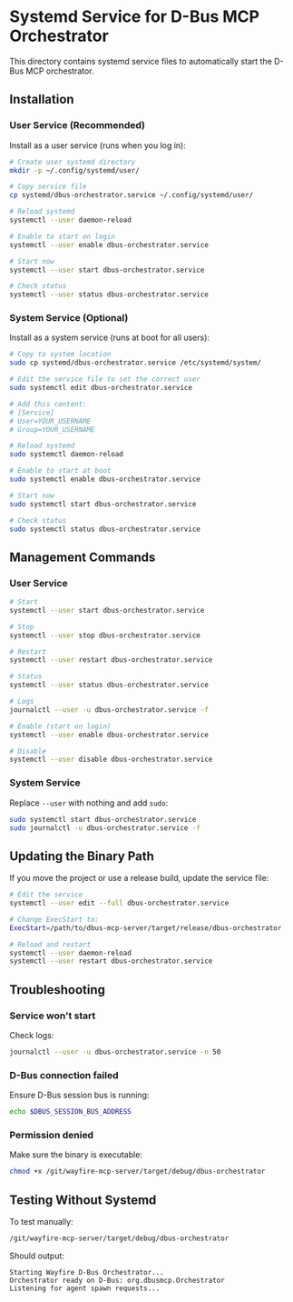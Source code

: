 # Systemd Service for D-Bus MCP Orchestrator

This directory contains systemd service files to automatically start the D-Bus MCP orchestrator.

## Installation

### User Service (Recommended)

Install as a user service (runs when you log in):

```bash
# Create user systemd directory
mkdir -p ~/.config/systemd/user/

# Copy service file
cp systemd/dbus-orchestrator.service ~/.config/systemd/user/

# Reload systemd
systemctl --user daemon-reload

# Enable to start on login
systemctl --user enable dbus-orchestrator.service

# Start now
systemctl --user start dbus-orchestrator.service

# Check status
systemctl --user status dbus-orchestrator.service
```

### System Service (Optional)

Install as a system service (runs at boot for all users):

```bash
# Copy to system location
sudo cp systemd/dbus-orchestrator.service /etc/systemd/system/

# Edit the service file to set the correct user
sudo systemctl edit dbus-orchestrator.service

# Add this content:
# [Service]
# User=YOUR_USERNAME
# Group=YOUR_USERNAME

# Reload systemd
sudo systemctl daemon-reload

# Enable to start at boot
sudo systemctl enable dbus-orchestrator.service

# Start now
sudo systemctl start dbus-orchestrator.service

# Check status
sudo systemctl status dbus-orchestrator.service
```

## Management Commands

### User Service

```bash
# Start
systemctl --user start dbus-orchestrator.service

# Stop
systemctl --user stop dbus-orchestrator.service

# Restart
systemctl --user restart dbus-orchestrator.service

# Status
systemctl --user status dbus-orchestrator.service

# Logs
journalctl --user -u dbus-orchestrator.service -f

# Enable (start on login)
systemctl --user enable dbus-orchestrator.service

# Disable
systemctl --user disable dbus-orchestrator.service
```

### System Service

Replace `--user` with nothing and add `sudo`:

```bash
sudo systemctl start dbus-orchestrator.service
sudo journalctl -u dbus-orchestrator.service -f
```

## Updating the Binary Path

If you move the project or use a release build, update the service file:

```bash
# Edit the service
systemctl --user edit --full dbus-orchestrator.service

# Change ExecStart to:
ExecStart=/path/to/dbus-mcp-server/target/release/dbus-orchestrator

# Reload and restart
systemctl --user daemon-reload
systemctl --user restart dbus-orchestrator.service
```

## Troubleshooting

### Service won't start

Check logs:
```bash
journalctl --user -u dbus-orchestrator.service -n 50
```

### D-Bus connection failed

Ensure D-Bus session bus is running:
```bash
echo $DBUS_SESSION_BUS_ADDRESS
```

### Permission denied

Make sure the binary is executable:
```bash
chmod +x /git/wayfire-mcp-server/target/debug/dbus-orchestrator
```

## Testing Without Systemd

To test manually:
```bash
/git/wayfire-mcp-server/target/debug/dbus-orchestrator
```

Should output:
```
Starting Wayfire D-Bus Orchestrator...
Orchestrator ready on D-Bus: org.dbusmcp.Orchestrator
Listening for agent spawn requests...
```
